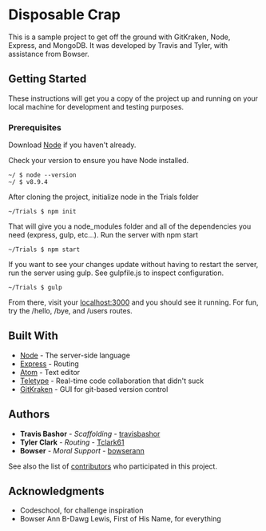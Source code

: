 # Disposable Crap

This is a sample project to get off the ground with GitKraken, Node, Express, and MongoDB. It was developed by Travis and Tyler, with assistance from Bowser.

## Getting Started

These instructions will get you a copy of the project up and running on your local machine for development and testing purposes.

### Prerequisites
Download [Node](https://nodejs.org/en/) if you haven't already.

Check your version to ensure you have Node installed.

```
~/ $ node --version
~/ $ v8.9.4
```

After cloning the project, initialize node in the Trials folder

```
~/Trials $ npm init
```

That will give you a node_modules folder and all of the dependencies you need (express, gulp, etc...). Run the server with npm start

```
~/Trials $ npm start
```

If you want to see your changes update without having to restart the server, run the server using gulp. See gulpfile.js to inspect configuration.

```
~/Trials $ gulp
```

From there, visit your [localhost:3000](http://localhost:3000) and you should see it running.
For fun, try the /hello, /bye, and /users routes.

## Built With

* [Node](https://nodejs.org/en/) - The server-side language
* [Express](https://github.com/expressjs/express) - Routing
* [Atom](https://atom.io/) - Text editor
* [Teletype](https://teletype.atom.io/) - Real-time code collaboration that didn't suck
* [GitKraken](https://www.gitkraken.com/) - GUI for git-based version control

## Authors

* **Travis Bashor** - *Scaffolding* - [travisbashor](https://github.com/travisbashor)
* **Tyler Clark** - *Routing* - [Tclark61](https://github.com/Tclark61)
* **Bowser** - *Moral Support* - [bowserann](https://github.com/bowserann)

See also the list of [contributors](https://github.com/travisbashor/Trials/contributors) who participated in this project.

## Acknowledgments

* Codeschool, for challenge inspiration
* Bowser Ann B-Dawg Lewis, First of His Name, for everything
